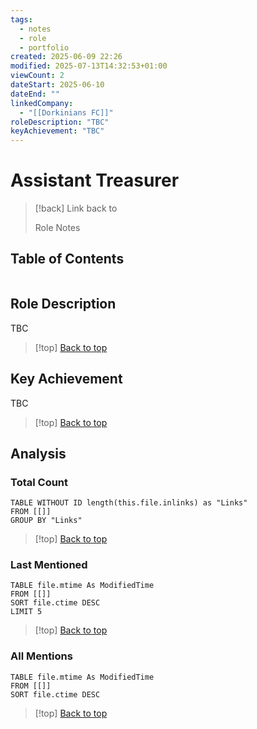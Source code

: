 ```yaml
---
tags:
  - notes
  - role
  - portfolio
created: 2025-06-09 22:26
modified: 2025-07-13T14:32:53+01:00
viewCount: 2
dateStart: 2025-06-10
dateEnd: ""
linkedCompany:
  - "[[Dorkinians FC]]"
roleDescription: "TBC"
keyAchievement: "TBC"
---
```

# Assistant Treasurer

> [!back] Link back to <p class="mint-link">Role Notes</p>

## Table of Contents
```table-of-contents
```

## Role Description

TBC

>[!top] [Back to top](#Table%20of%20Contents)

## Key Achievement

TBC

>[!top] [Back to top](#Table%20of%20Contents)

## Analysis

### Total Count

```dataview
TABLE WITHOUT ID length(this.file.inlinks) as "Links"
FROM [[]]
GROUP BY "Links"
```

>[!top] [Back to top](#Table%20of%20Contents)

### Last Mentioned

```dataview
TABLE file.mtime As ModifiedTime
FROM [[]]
SORT file.ctime DESC
LIMIT 5
```

>[!top] [Back to top](#Table%20of%20Contents)

### All Mentions

```dataview
TABLE file.mtime As ModifiedTime
FROM [[]]
SORT file.ctime DESC
```

>[!top] [Back to top](#Table%20of%20Contents)